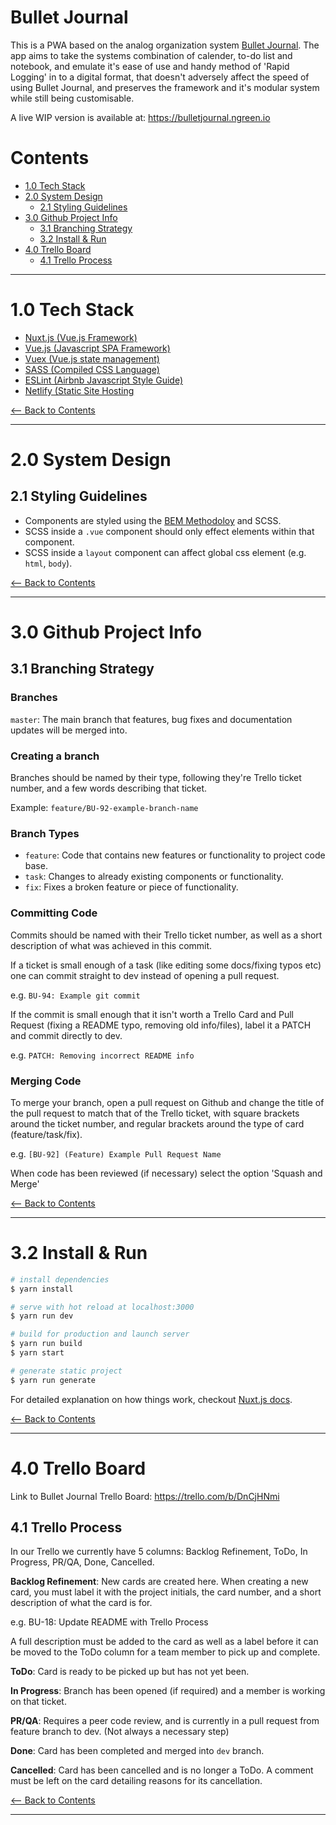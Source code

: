 # Bullet Journal

This is a PWA based on the analog organization system 
[Bullet Journal](http://bulletjournal.com/). The 
app aims to take the systems combination of calender, to-do list and notebook,
and emulate it's ease of use and handy method of 'Rapid Logging' in to a digital
format, that doesn't adversely affect the speed of using Bullet Journal, and
preserves the framework and it's modular system while still being customisable.

A live WIP version is available at: https://bulletjournal.ngreen.io

<div id="contents" />

# Contents

- [1.0 Tech Stack](#1.0)
- [2.0 System Design](#2.0)
  - [2.1 Styling Guidelines](#2.1)
- [3.0 Github Project Info](#3.0)
  - [3.1 Branching Strategy](#3.1)
  - [3.2 Install & Run](#3.2)
- [4.0 Trello Board](#4.0)
  - [4.1 Trello Process](#4.1)

---

<div id="1.0" />

# 1.0 Tech Stack

- [Nuxt.js (Vue.js Framework)](https://nuxtjs.org/guide)
- [Vue.js (Javascript SPA Framework)](https://vuejs.org/)
- [Vuex (Vue.js state management)](https://vuex.vuejs.org/en/)
- [SASS (Compiled CSS Language)](http://sass-lang.com/)
- [ESLint (Airbnb Javascript Style Guide)](https://github.com/airbnb/javascript)
- [Netlify (Static Site Hosting](https://www.netlify.com/)

[<-- Back to Contents](#contents)

---

<div id="2.0" />

# 2.0 System Design

<div id="2.1" />

## 2.1 Styling Guidelines

- Components are styled using the 
  [BEM Methodoloy](http://getbem.com/introduction/) and SCSS. 
- SCSS inside a `.vue` component should only effect elements within 
  that component.
- SCSS inside a `layout` component can affect global css element (e.g. `html`,
  `body`).

[<-- Back to Contents](#contents)

---

<div id="3.0" />

# 3.0 Github Project Info

<div id="3.1" />

## 3.1 Branching Strategy

### Branches

`master`: The main branch that features, bug fixes and documentation updates
will be merged into.

### Creating a branch

Branches should be named by their type, following they're Trello ticket number,
and a few words describing that ticket.

Example: `feature/BU-92-example-branch-name`

### Branch Types

- `feature`: Code that contains new features or functionality to project code base.
- `task`: Changes to already existing components or functionality.
- `fix`: Fixes a broken feature or piece of functionality.

### Committing Code

Commits should be named with their Trello ticket number, as well as a short
description of what was achieved in this commit.

If a ticket is small enough of a task (like editing some docs/fixing typos etc)
one can commit straight to dev instead of opening a pull request.

e.g. `BU-94: Example git commit`

If the commit is small enough that it isn't worth a Trello Card and Pull Request
(fixing a README typo, removing old info/files), label it a PATCH and commit 
directly to dev.

e.g. `PATCH: Removing incorrect README info`

### Merging Code

To merge your branch, open a pull request on Github and change the title of the
pull request to match that of the Trello ticket, with square brackets around the
ticket number, and regular brackets around the type of card (feature/task/fix).

e.g. `[BU-92] (Feature) Example Pull Request Name`

When code has been reviewed (if necessary) select the option 'Squash and Merge'

[<-- Back to Contents](#contents)

---

<div id="3.2" />

# 3.2 Install & Run

``` bash
# install dependencies
$ yarn install

# serve with hot reload at localhost:3000
$ yarn run dev

# build for production and launch server
$ yarn run build
$ yarn start

# generate static project
$ yarn run generate
```

For detailed explanation on how things work, checkout [Nuxt.js docs](https://nuxtjs.org).

[<-- Back to Contents](#contents)

---

<div id="4.0" />

# 4.0 Trello Board

Link to Bullet Journal Trello Board: https://trello.com/b/DnCjHNmi

<div id="4.1" />

## 4.1 Trello Process

In our Trello we currently have 5 columns: Backlog Refinement, ToDo, In
Progress, PR/QA, Done, Cancelled.

**Backlog Refinement**: New cards are created here. When creating a new card, you must label it with the
project initials, the card number, and a short description of what the card is
for.

e.g. BU-18: Update README with Trello Process

A full description must be added to the card as well as a label before it can be
moved to the ToDo column for a team member to pick up and complete.

**ToDo**: Card is ready to be picked up but has not yet been.

**In Progress**: Branch has been opened (if required) and a member is working on that ticket.

**PR/QA**: Requires a peer code review, and is currently in a  pull request from feature
branch to dev. (Not always a necessary step)

**Done**: Card has been completed and merged into `dev` branch.

**Cancelled**: Card has been cancelled and is no longer a ToDo. A comment must
be left on the card detailing reasons for its cancellation.


[<-- Back to Contents](#contents)

---
